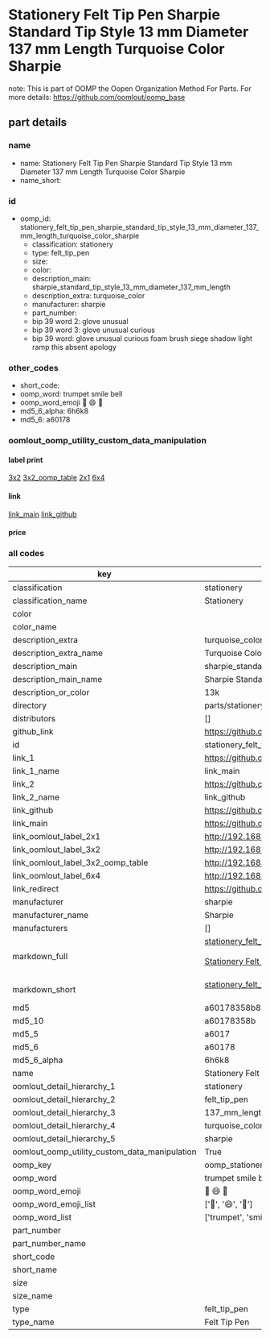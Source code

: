 # Stationery Felt Tip Pen Sharpie Standard Tip Style 13 mm Diameter 137 mm Length Turquoise Color Sharpie  

note: This is part of OOMP the Oopen Organization Method For Parts. For more details: https://github.com/oomlout/oomp_base

##  part details
  







### name
* name: Stationery Felt Tip Pen Sharpie Standard Tip Style 13 mm Diameter 137 mm Length Turquoise Color Sharpie
* name_short: 
### id
* oomp_id: stationery_felt_tip_pen_sharpie_standard_tip_style_13_mm_diameter_137_mm_length_turquoise_color_sharpie
  * classification: stationery
  * type: felt_tip_pen
  * size: 
  * color: 
  * description_main: sharpie_standard_tip_style_13_mm_diameter_137_mm_length
  * description_extra: turquoise_color
  * manufacturer: sharpie
  * part_number: 
  * bip 39 word 2: glove unusual
  * bip 39 word 3: glove unusual curious
  * bip 39 word: glove unusual curious foam brush siege shadow light ramp this absent apology

### other_codes
* short_code: 
* oomp_word: trumpet smile bell
* oomp_word_emoji :trumpet: :smile: :bell:
* md5_6_alpha: 6h6k8
* md5_6: a60178






### oomlout_oomp_utility_custom_data_manipulation
#### label print
[3x2](http://192.168.1.245:1112/?label=oomp%206h6k8)
[3x2_oomp_table](http://192.168.1.108:1112/?label=oomp%206h6k8)
[2x1](http://192.168.1.242:1112/?label=oomp%206h6k8)
[6x4](http://192.168.1.55:1112/?label=oomp%206h6k8)    

#### link

[link_main](https://github.com/oomlout/oomlout_oomp_version_1_messy/tree/main/parts/stationery_felt_tip_pen_sharpie_standard_tip_style_13_mm_diameter_137_mm_length_turquoise_color_sharpie) [link_github](https://github.com/oomlout/oomlout_oomp_version_1_messy/tree/main/parts/stationery_felt_tip_pen_sharpie_standard_tip_style_13_mm_diameter_137_mm_length_turquoise_color_sharpie)                             

#### price







### all codes 
| key | value |  
| --- | --- |  
| classification | stationery |  
| classification_name | Stationery |  
| color |  |  
| color_name |  |  
| description_extra | turquoise_color |  
| description_extra_name | Turquoise Color |  
| description_main | sharpie_standard_tip_style_13_mm_diameter_137_mm_length |  
| description_main_name | Sharpie Standard Tip Style 13 mm Diameter 137 mm Length |  
| description_or_color | 13k |  
| directory | parts/stationery_felt_tip_pen_sharpie_standard_tip_style_13_mm_diameter_137_mm_length_turquoise_color_sharpie |  
| distributors | [] |  
| github_link | https://github.com/oomlout/oomlout_oomp_part_src/tree/main/parts/stationery_felt_tip_pen_sharpie_standard_tip_style_13_mm_diameter_137_mm_length_turquoise_color_sharpie |  
| id | stationery_felt_tip_pen_sharpie_standard_tip_style_13_mm_diameter_137_mm_length_turquoise_color_sharpie |  
| link_1 | https://github.com/oomlout/oomlout_oomp_version_1_messy/tree/main/parts/stationery_felt_tip_pen_sharpie_standard_tip_style_13_mm_diameter_137_mm_length_turquoise_color_sharpie |  
| link_1_name | link_main |  
| link_2 | https://github.com/oomlout/oomlout_oomp_version_1_messy/tree/main/parts/stationery_felt_tip_pen_sharpie_standard_tip_style_13_mm_diameter_137_mm_length_turquoise_color_sharpie |  
| link_2_name | link_github |  
| link_github | https://github.com/oomlout/oomlout_oomp_version_1_messy/tree/main/parts/stationery_felt_tip_pen_sharpie_standard_tip_style_13_mm_diameter_137_mm_length_turquoise_color_sharpie |  
| link_main | https://github.com/oomlout/oomlout_oomp_version_1_messy/tree/main/parts/stationery_felt_tip_pen_sharpie_standard_tip_style_13_mm_diameter_137_mm_length_turquoise_color_sharpie |  
| link_oomlout_label_2x1 | http://192.168.1.242:1112/?label=oomp%206h6k8 |  
| link_oomlout_label_3x2 | http://192.168.1.245:1112/?label=oomp%206h6k8 |  
| link_oomlout_label_3x2_oomp_table | http://192.168.1.108:1112/?label=oomp%206h6k8 |  
| link_oomlout_label_6x4 | http://192.168.1.55:1112/?label=oomp%206h6k8 |  
| link_redirect | https://github.com/oomlout/oomlout_oomp_version_1_messy/tree/main/parts/stationery_felt_tip_pen_sharpie_standard_tip_style_13_mm_diameter_137_mm_length_turquoise_color_sharpie |  
| manufacturer | sharpie |  
| manufacturer_name | Sharpie |  
| manufacturers | [] |  
| markdown_full | [stationery_felt_tip_pen_sharpie_standard_tip_style_13_mm_diameter_137_mm_length_turquoise_color_sharpie](none)<br>[](none)<br>[Stationery Felt Tip Pen Sharpie Standard Tip Style 13 Mm Diameter 137 Mm Length Turquoise Color Sharpie](none)<br><br> |  
| markdown_short | [stationery_felt_tip_pen_sharpie_standard_tip_style_13_mm_diameter_137_mm_length_turquoise_color_sharpie](none)<br><br> |  
| md5 | a60178358b81989b200e95a06bfb931d |  
| md5_10 | a60178358b |  
| md5_5 | a6017 |  
| md5_6 | a60178 |  
| md5_6_alpha | 6h6k8 |  
| name | Stationery Felt Tip Pen Sharpie Standard Tip Style 13 mm Diameter 137 mm Length Turquoise Color Sharpie |  
| oomlout_detail_hierarchy_1 | stationery |  
| oomlout_detail_hierarchy_2 | felt_tip_pen |  
| oomlout_detail_hierarchy_3 | 137_mm_length |  
| oomlout_detail_hierarchy_4 | turquoise_color |  
| oomlout_detail_hierarchy_5 | sharpie |  
| oomlout_oomp_utility_custom_data_manipulation | True |  
| oomp_key | oomp_stationery_felt_tip_pen_sharpie_standard_tip_style_13_mm_diameter_137_mm_length_turquoise_color_sharpie |  
| oomp_word | trumpet smile bell |  
| oomp_word_emoji | :trumpet: :smile: :bell: |  
| oomp_word_emoji_list | [':trumpet:', ':smile:', ':bell:'] |  
| oomp_word_list | ['trumpet', 'smile', 'bell'] |  
| part_number |  |  
| part_number_name |  |  
| short_code |  |  
| short_name |  |  
| size |  |  
| size_name |  |  
| type | felt_tip_pen |  
| type_name | Felt Tip Pen |  
